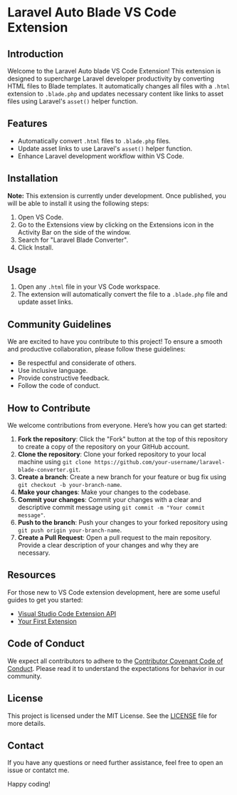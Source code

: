 # Laravel Auto Blade VS Code Extension

## Introduction

Welcome to the Laravel Auto blade VS Code Extension! This extension is designed to supercharge Laravel developer productivity by converting HTML files to Blade templates. It automatically changes all files with a `.html` extension to `.blade.php` and updates necessary content like links to asset files using Laravel's `asset()` helper function.

## Features

- Automatically convert `.html` files to `.blade.php` files.
- Update asset links to use Laravel's `asset()` helper function.
- Enhance Laravel development workflow within VS Code.

## Installation

**Note:** This extension is currently under development. Once published, you will be able to install it using the following steps:

1. Open VS Code.
2. Go to the Extensions view by clicking on the Extensions icon in the Activity Bar on the side of the window.
3. Search for "Laravel Blade Converter".
4. Click Install.

## Usage

1. Open any `.html` file in your VS Code workspace.
2. The extension will automatically convert the file to a `.blade.php` file and update asset links.

## Community Guidelines

We are excited to have you contribute to this project! To ensure a smooth and productive collaboration, please follow these guidelines:

- Be respectful and considerate of others.
- Use inclusive language.
- Provide constructive feedback.
- Follow the code of conduct.

## How to Contribute

We welcome contributions from everyone. Here’s how you can get started:

1. **Fork the repository**: Click the "Fork" button at the top of this repository to create a copy of the repository on your GitHub account.
2. **Clone the repository**: Clone your forked repository to your local machine using `git clone https://github.com/your-username/laravel-blade-converter.git`.
3. **Create a branch**: Create a new branch for your feature or bug fix using `git checkout -b your-branch-name`.
4. **Make your changes**: Make your changes to the codebase.
5. **Commit your changes**: Commit your changes with a clear and descriptive commit message using `git commit -m "Your commit message"`.
6. **Push to the branch**: Push your changes to your forked repository using `git push origin your-branch-name`.
7. **Create a Pull Request**: Open a pull request to the main repository. Provide a clear description of your changes and why they are necessary.

## Resources

For those new to VS Code extension development, here are some useful guides to get you started:

- [Visual Studio Code Extension API](https://code.visualstudio.com/api)
- [Your First Extension](https://code.visualstudio.com/api/get-started/your-first-extension)

## Code of Conduct

We expect all contributors to adhere to the [Contributor Covenant Code of Conduct](https://www.contributor-covenant.org/version/2/0/code_of_conduct/). Please read it to understand the expectations for behavior in our community.

## License

This project is licensed under the MIT License. See the [LICENSE](LICENSE) file for more details.

## Contact

If you have any questions or need further assistance, feel free to open an issue or contatct me.

Happy coding!